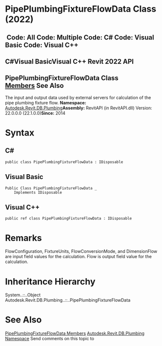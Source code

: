 # PipePlumbingFixtureFlowData Class (2022)

﻿
 Code: All Code: Multiple Code: C# Code: Visual Basic Code: Visual C++   
---  
C#Visual BasicVisual C++
Revit 2022 API  
---  
PipePlumbingFixtureFlowData Class  
[Members](524790d7-dd73-619d-a5df-7bdb68e9e74a.md "PipePlumbingFixtureFlowData Members") See Also  
---  
The input and output data used by external servers for calculation of the pipe plumbing fixture flow. 
**Namespace:** [Autodesk.Revit.DB.Plumbing](cc553597-37c2-fcd9-6025-d904c129c80a.md "Autodesk.Revit.DB.Plumbing Namespace")**Assembly:** RevitAPI (in RevitAPI.dll) Version: 22.0.0.0 (22.1.0.0)**Since:** 2014 
# Syntax
C#  
---  
```text
public class PipePlumbingFixtureFlowData : IDisposable
```
  
Visual Basic  
---  
```text
Public Class PipePlumbingFixtureFlowData _
	Implements IDisposable
```
  
Visual C++  
---  
```text
public ref class PipePlumbingFixtureFlowData : IDisposable
```
  
# Remarks
FlowConfiguration, FixtureUnits, FlowConversionMode, and DimensionFlow are input field values for the calculation. Flow is output field value for the calculation. 
# Inheritance Hierarchy
System..::..Object Autodesk.Revit.DB.Plumbing..::..PipePlumbingFixtureFlowData
# See Also
[PipePlumbingFixtureFlowData Members](524790d7-dd73-619d-a5df-7bdb68e9e74a.md "PipePlumbingFixtureFlowData Members")
[Autodesk.Revit.DB.Plumbing Namespace](cc553597-37c2-fcd9-6025-d904c129c80a.md "Autodesk.Revit.DB.Plumbing Namespace")
Send comments on this topic to 